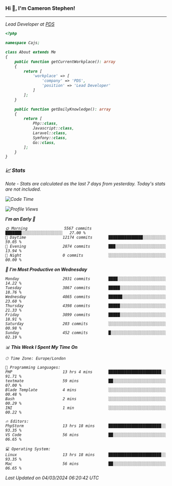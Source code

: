 ### Hi 👋, I'm Cameron Stephen!
<hr>
<p><em>Lead Developer at <a href="https://prindatasolutions.co.uk">PDS</a></p>


```php
<?php

namespace Cajs;

class About extends Me
{
    public function getCurrentWorkplace(): array
    {
        return [
            'workplace' => [
                'company' => 'PDS',
                'position' => 'Lead Developer'
            ]
        ];
    }

    public function getDailyKnowledge(): array
    {
        return [
            Php::class,
            Javascript::class,
            Laravel::class,
            Symfony::class,
            Go::class,
        ];
    }
}
```

### 📈 Stats
<p><em>Note - Stats are calculated as the last 7 days from yesterday. Today's stats are not included.</em></p>


<!--START_SECTION:waka-->
![Code Time](http://img.shields.io/badge/Code%20Time-3%2C713%20hrs%2053%20mins-blue)

![Profile Views](http://img.shields.io/badge/Profile%20Views-0-blue)

**I'm an Early 🐤** 

```text
🌞 Morning                5567 commits        ███████░░░░░░░░░░░░░░░░░░   27.00 % 
🌆 Daytime                12174 commits       ███████████████░░░░░░░░░░   59.05 % 
🌃 Evening                2874 commits        ███░░░░░░░░░░░░░░░░░░░░░░   13.94 % 
🌙 Night                  0 commits           ░░░░░░░░░░░░░░░░░░░░░░░░░   00.00 % 
```
📅 **I'm Most Productive on Wednesday** 

```text
Monday                   2931 commits        ████░░░░░░░░░░░░░░░░░░░░░   14.22 % 
Tuesday                  3867 commits        █████░░░░░░░░░░░░░░░░░░░░   18.76 % 
Wednesday                4865 commits        ██████░░░░░░░░░░░░░░░░░░░   23.60 % 
Thursday                 4398 commits        █████░░░░░░░░░░░░░░░░░░░░   21.33 % 
Friday                   3899 commits        █████░░░░░░░░░░░░░░░░░░░░   18.91 % 
Saturday                 203 commits         ░░░░░░░░░░░░░░░░░░░░░░░░░   00.98 % 
Sunday                   452 commits         █░░░░░░░░░░░░░░░░░░░░░░░░   02.19 % 
```


📊 **This Week I Spent My Time On** 

```text
🕑︎ Time Zone: Europe/London

💬 Programming Languages: 
PHP                      13 hrs 4 mins       ███████████████████████░░   91.71 % 
textmate                 59 mins             ██░░░░░░░░░░░░░░░░░░░░░░░   07.00 % 
Blade Template           4 mins              ░░░░░░░░░░░░░░░░░░░░░░░░░   00.48 % 
Bash                     2 mins              ░░░░░░░░░░░░░░░░░░░░░░░░░   00.29 % 
INI                      1 min               ░░░░░░░░░░░░░░░░░░░░░░░░░   00.22 % 

🔥 Editors: 
PhpStorm                 13 hrs 18 mins      ███████████████████████░░   93.35 % 
VS Code                  56 mins             ██░░░░░░░░░░░░░░░░░░░░░░░   06.65 % 

💻 Operating System: 
Linux                    13 hrs 18 mins      ███████████████████████░░   93.35 % 
Mac                      56 mins             ██░░░░░░░░░░░░░░░░░░░░░░░   06.65 % 
```


 Last Updated on 04/03/2024 06:20:42 UTC
<!--END_SECTION:waka-->
